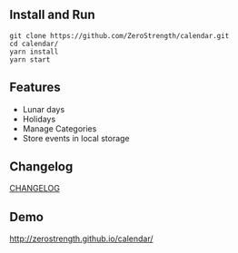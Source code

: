 ## Install and Run
```
git clone https://github.com/ZeroStrength/calendar.git
cd calendar/
yarn install
yarn start
```

## Features
- Lunar days
- Holidays
- Manage Categories
- Store events in local storage

## Changelog
[CHANGELOG](https://github.com/ZeroStrength/calendar/blob/master/CHANGELOG.md)

## Demo
http://zerostrength.github.io/calendar/
